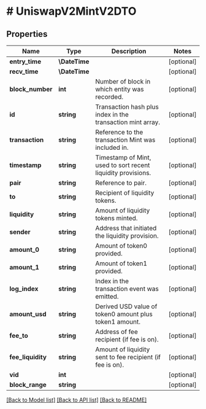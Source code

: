 # # UniswapV2MintV2DTO

## Properties

Name | Type | Description | Notes
------------ | ------------- | ------------- | -------------
**entry_time** | **\DateTime** |  | [optional]
**recv_time** | **\DateTime** |  | [optional]
**block_number** | **int** | Number of block in which entity was recorded. | [optional]
**id** | **string** | Transaction hash plus index in the transaction mint array. | [optional]
**transaction** | **string** | Reference to the transaction Mint was included in. | [optional]
**timestamp** | **string** | Timestamp of Mint, used to sort recent liquidity provisions. | [optional]
**pair** | **string** | Reference to pair. | [optional]
**to** | **string** | Recipient of liquidity tokens. | [optional]
**liquidity** | **string** | Amount of liquidity tokens minted. | [optional]
**sender** | **string** | Address that initiated the liquidity provision. | [optional]
**amount_0** | **string** | Amount of token0 provided. | [optional]
**amount_1** | **string** | Amount of token1 provided. | [optional]
**log_index** | **string** | Index in the transaction event was emitted. | [optional]
**amount_usd** | **string** | Derived USD value of token0 amount plus token1 amount. | [optional]
**fee_to** | **string** | Address of fee recipient (if fee is on). | [optional]
**fee_liquidity** | **string** | Amount of liquidity sent to fee recipient (if fee is on). | [optional]
**vid** | **int** |  | [optional]
**block_range** | **string** |  | [optional]

[[Back to Model list]](../../README.md#models) [[Back to API list]](../../README.md#endpoints) [[Back to README]](../../README.md)
